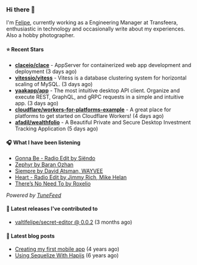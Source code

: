### Hi there 👋

I'm [Felipe](https://felipevm.com), currently working as a Engineering Manager at Transfeera, enthusiastic in technology and occasionally write about my experiences. Also a hobby photographer.

#### ⭐ Recent Stars
- **[claceio/clace](https://github.com/claceio/clace)** - AppServer for containerized web app development and deployment (3 days ago)
- **[vitessio/vitess](https://github.com/vitessio/vitess)** - Vitess is a database clustering system for horizontal scaling of MySQL. (3 days ago)
- **[yaakapp/app](https://github.com/yaakapp/app)** - The most intuitive desktop API client. Organize and execute REST, GraphQL, and gRPC requests in a simple and intuitive app. (3 days ago)
- **[cloudflare/workers-for-platforms-example](https://github.com/cloudflare/workers-for-platforms-example)** - A great place for platforms to get started on Cloudflare Workers! (4 days ago)
- **[afadil/wealthfolio](https://github.com/afadil/wealthfolio)** - A Beautiful Private and Secure Desktop Investment Tracking Application (5 days ago)

#### 🎧 What I have been listening
- [Gonna Be - Radio Edit by Siëndo](https://open.spotify.com/track/40BBQVZQ4AtGmqyiZeJmlo)
- [Zephyr by Baran Ozhan](https://open.spotify.com/track/3KuoQvv7Piw81tlQI0KDtN)
- [Siempre by David Atsman, WAYVEE](https://open.spotify.com/track/5LsY6xeLRsFnnslPhZ0ofi)
- [Heart - Radio Edit by Jimmy Rich, Mike Helan](https://open.spotify.com/track/2TyPYR5t34YU0KtchWN2l5)
- [There’s No Need To by Roxelio](https://open.spotify.com/track/1odaprfK5XPWFxMK3oNo0i)

_Powered by [TuneFeed](https://tunefeed.app?ref=valtlfelipe-gh-profile)_ 

#### 🚀 Latest releases I've contributed to


- [valtlfelipe/secret-editor @ 0.0.2](https://github.com/valtlfelipe/secret-editor/releases/tag/0.0.2) (3 months ago)

#### 📄 Latest blog posts
- [Creating my first mobile app](https://felipevm.com/posts/creating-my-first-mobile-app/) (4 years ago)
- [Using Sequelize With Hapijs](https://felipevm.com/posts/using-sequelize-with-hapijs/) (6 years ago)
